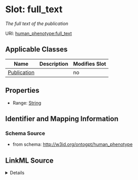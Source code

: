 

# Slot: full_text


_The full text of the publication_



URI: [human_phenotype:full_text](http://w3id.org/ontogpt/human_phenotypefull_text)



<!-- no inheritance hierarchy -->





## Applicable Classes

| Name | Description | Modifies Slot |
| --- | --- | --- |
| [Publication](Publication.md) |  |  no  |







## Properties

* Range: [String](String.md)





## Identifier and Mapping Information







### Schema Source


* from schema: http://w3id.org/ontogpt/human_phenotype




## LinkML Source

<details>
```yaml
name: full_text
description: The full text of the publication
from_schema: http://w3id.org/ontogpt/human_phenotype
rank: 1000
alias: full_text
owner: Publication
domain_of:
- Publication
range: string

```
</details>